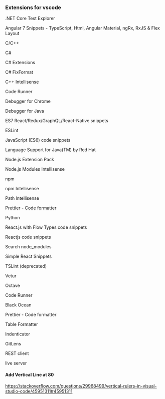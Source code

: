 ### Extensions for vscode

.NET Core Test Explorer

Angular 7 Snippets - TypeScript, Html, Angular Material, ngRx, RxJS & Flex Layout

C/C++

C#

C# Extensions

C# FixFormat

C++ Intellisense

Code Runner

Debugger for Chrome

Debugger for Java

ES7 React/Redux/GraphQL/React-Native snippets

ESLint

JavaScript (ES6) code snippets

Language Support for Java(TM) by Red Hat

Node.js Extension Pack

Node.js Modules Intellisense

npm

npm Intellisense

Path Intellisense

Prettier - Code formatter

Python

React.js with Flow Types code snippets

Reactjs code snippets

Search node_modules

Simple React Snippets

TSLint (deprecated)

Vetur

Octave

Code Runner

Black Ocean

Prettier - Code formatter

Table Formatter

Indenticator

GitLens

REST client

live server

#### Add Vertical Line at 80

<https://stackoverflow.com/questions/29968499/vertical-rulers-in-visual-studio-code/45951311#45951311>





